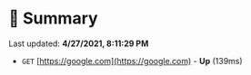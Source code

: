 # 📖 Summary
Last updated: **4/27/2021, 8:11:29 PM**

- `GET` [https://google.com](https://google.com) - **Up** (139ms)
